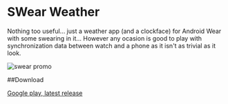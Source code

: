 SWear Weather
=============

Nothing too useful... just a weather app (and a clockface) for Android Wear with some swearing in it... However any ocasion is good to play with synchronization data between watch and a phone as it isn't as trivial as it look.

![swear promo](https://raw.githubusercontent.com/tajchert/SWear_Weather/master/images/store_top.png "SWear Weather")


##Download

[Google play, latest release](https://play.google.com/store/apps/details?id=pl.tajchert.swear)

